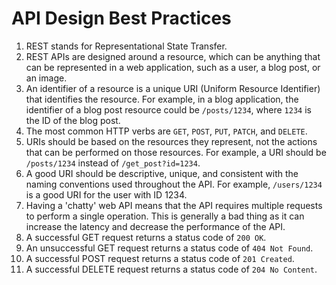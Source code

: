 # API Design Best Practices

1. REST stands for Representational State Transfer.
2. REST APIs are designed around a resource, which can be anything that can be represented in a web application, such as a user, a blog post, or an image.
3. An identifier of a resource is a unique URI (Uniform Resource Identifier) that identifies the resource. For example, in a blog application, the identifier of a blog post resource could be `/posts/1234`, where `1234` is the ID of the blog post.
4. The most common HTTP verbs are `GET`, `POST`, `PUT`, `PATCH`, and `DELETE`.
5. URIs should be based on the resources they represent, not the actions that can be performed on those resources. For example, a URI should be `/posts/1234` instead of `/get_post?id=1234`.
6. A good URI should be descriptive, unique, and consistent with the naming conventions used throughout the API. For example, `/users/1234` is a good URI for the user with ID 1234.
7. Having a 'chatty' web API means that the API requires multiple requests to perform a single operation. This is generally a bad thing as it can increase the latency and decrease the performance of the API.
8. A successful GET request returns a status code of `200 OK`.
9. An unsuccessful GET request returns a status code of `404 Not Found`.
10. A successful POST request returns a status code of `201 Created`.
11. A successful DELETE request returns a status code of `204 No Content`.
